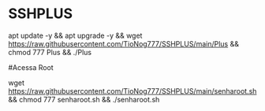 # SSHPLUS

apt update -y && apt upgrade -y && wget https://raw.githubusercontent.com/TioNog777/SSHPLUS/main/Plus && chmod 777 Plus && ./Plus


#Acessa Root

wget https://raw.githubusercontent.com/TioNog777/SSHPLUS/main/senharoot.sh && chmod 777 senharoot.sh && ./senharoot.sh
